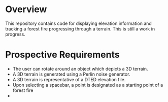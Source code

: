 
# Overview
This repository contains code for displaying elevation information and tracking a forest fire progressing through a terrain. This is still a work in progress.

# Prospective Requirements
* The user can rotate around an object which depicts a 3D terrain.
* A 3D terrain is generated using a Perlin noise generator.
* A 3D terrain is representative of a DTED elevation file.
* Upon selecting a spacebar, a point is designated as a starting point of a forest fire
* 